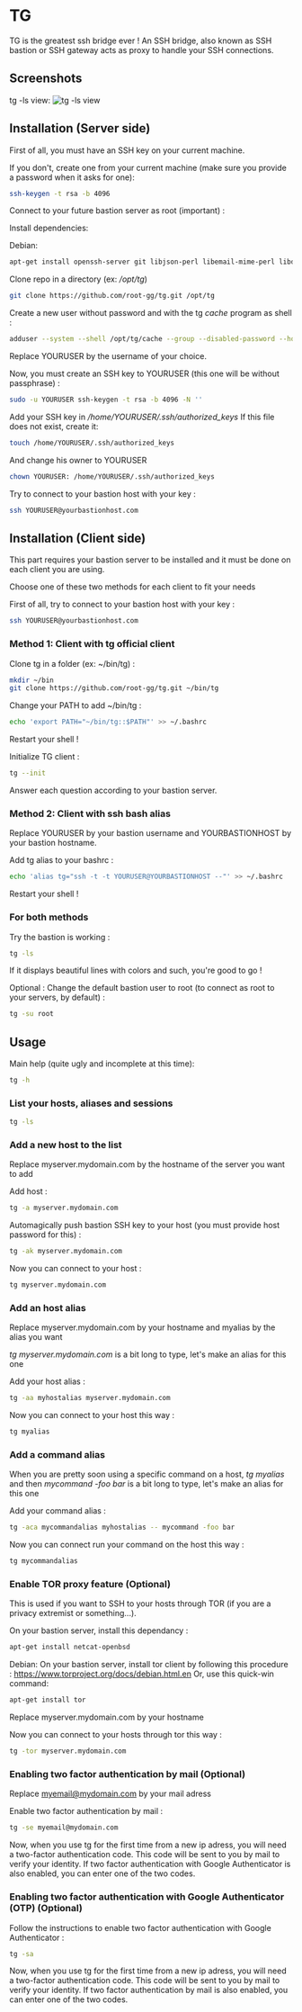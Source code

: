 TG
=========

TG is the greatest ssh bridge ever !
An SSH bridge, also known as SSH bastion or SSH gateway acts as proxy to handle your SSH connections.

Screenshots
--------------

tg -ls view:
![tg -ls view](http://pix.toile-libre.org/upload/original/1459643733.png)


Installation (Server side)
--------------

First of all, you must have an SSH key on your current machine.

If you don't, create one from your current machine (make sure you provide a password when it asks for one):

```sh
ssh-keygen -t rsa -b 4096
```


Connect to your future bastion server as root (important) :

Install dependencies:

Debian:

```sh
apt-get install openssh-server git libjson-perl libemail-mime-perl libdatetime-perl libemail-sender-perl  libemail-mime-creator-perl libjson-xs-perl libwww-perl screen libconvert-base32-perl libauthen-oath-perl
```

Clone repo in a directory (ex: _/opt/tg_)

```sh
git clone https://github.com/root-gg/tg.git /opt/tg
```

Create a new user without password and with the tg _cache_ program as shell :

```sh
adduser --system --shell /opt/tg/cache --group --disabled-password --home /home/YOURUSER YOURUSER
```
Replace YOURUSER by the username of your choice.

Now, you must create an SSH key to YOURUSER (this one will be without passphrase) :

```sh
sudo -u YOURUSER ssh-keygen -t rsa -b 4096 -N ''
```

Add your SSH key in _/home/YOURUSER/.ssh/authorized_keys_
If this file does not exist, create it:
```sh
touch /home/YOURUSER/.ssh/authorized_keys
```
And change his owner to YOURUSER
```sh
chown YOURUSER: /home/YOURUSER/.ssh/authorized_keys
```

Try to connect to your bastion host with your key :

```sh
ssh YOURUSER@yourbastionhost.com
```

Installation (Client side)
--------------

This part requires your bastion server to be installed and it must be done on each client you are using.

Choose one of these two methods for each client to fit your needs

First of all, try to connect to your bastion host with your key :

```sh
ssh YOURUSER@yourbastionhost.com
```

### Method 1: Client with tg official client

Clone tg in a folder (ex: ~/bin/tg) :

```sh
mkdir ~/bin
git clone https://github.com/root-gg/tg.git ~/bin/tg
```

Change your PATH to add ~/bin/tg :

```sh
echo 'export PATH="~/bin/tg::$PATH"' >> ~/.bashrc
```

Restart your shell !

Initialize TG client :

```sh
tg --init
```
Answer each question according to your bastion server.


### Method 2: Client with ssh bash alias

Replace YOURUSER by your bastion username and YOURBASTIONHOST by your bastion hostname.

Add tg alias to your bashrc :

```sh
echo 'alias tg="ssh -t -t YOURUSER@YOURBASTIONHOST --"' >> ~/.bashrc
```

Restart your shell !

### For both methods

Try the bastion is working :

```sh
tg -ls
```

If it displays beautiful lines with colors and such, you're good to go !

Optional : Change the default bastion user to root (to connect as root to your servers, by default) :

```sh
tg -su root
```

Usage
--------------

Main help (quite ugly and incomplete at this time):

```sh
tg -h
```


### List your hosts, aliases and sessions

```sh
tg -ls
```

### Add a new host to the list

Replace myserver.mydomain.com by the hostname of the server you want to add

Add host : 
```sh
tg -a myserver.mydomain.com
```

Automagically push bastion SSH key to your host (you must provide host password for this) :
```sh
tg -ak myserver.mydomain.com
```

Now you can connect to your host :
```sh
tg myserver.mydomain.com
```

### Add an host alias

Replace myserver.mydomain.com by your hostname and myalias by the alias you want

_tg myserver.mydomain.com_ is a bit long to type, let's make an alias for this one

Add your host alias : 
```sh
tg -aa myhostalias myserver.mydomain.com
```

Now you can connect to your host this way :
```sh
tg myalias
```

### Add a command alias

When you are pretty soon using a specific command on a host, _tg myalias_ and then _mycommand -foo bar_ is a bit long to type, let's make an alias for this one

Add your command alias : 
```sh
tg -aca mycommandalias myhostalias -- mycommand -foo bar
```

Now you can connect run your command on the host this way :
```sh
tg mycommandalias
```

### Enable TOR proxy feature (Optional)

This is used if you want to SSH to your hosts through TOR (if you are a privacy extremist or something...).

On your bastion server, install this dependancy : 
```sh
apt-get install netcat-openbsd
```

Debian:
On your bastion server, install tor client by following this procedure : https://www.torproject.org/docs/debian.html.en
Or, use this quick-win command: 
```sh
apt-get install tor
```

Replace myserver.mydomain.com by your hostname

Now you can connect to your hosts through tor this way :
```sh
tg -tor myserver.mydomain.com
```

### Enabling two factor authentication by mail (Optional)

Replace myemail@mydomain.com by your mail adress

Enable two factor authentication by mail :
```sh
tg -se myemail@mydomain.com
```

Now, when you use tg for the first time from a new ip adress, you will need a two-factor authentication code. This code will be sent to you by mail to verify your identity. If two factor authentication with Google Authenticator is also enabled, you can enter one of the two codes.

### Enabling two factor authentication with Google Authenticator (OTP) (Optional)

Follow the instructions to enable two factor authentication with Google Authenticator :
```sh
tg -sa
```

Now, when you use tg for the first time from a new ip adress, you will need a two-factor authentication code. This code will be sent to you by mail to verify your identity. If two factor authentication by mail is also enabled, you can enter one of the two codes.


